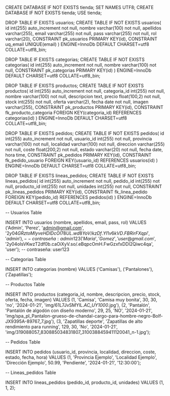 CREATE DATABASE IF NOT EXISTS tienda;
SET NAMES UTF8;
CREATE DATABASE IF NOT EXISTS tienda;
USE tienda;

DROP TABLE IF EXISTS usuarios;
CREATE TABLE IF NOT EXISTS usuarios(
    id int(255) auto_increment not null,
    nombre varchar(100) not null,
    apellidos varchar(255),
    email varchar(255) not null,
    pass varchar(255) not null,
    rol varchar(20),
    CONSTRAINT pk_usuarios PRIMARY KEY(id),
    CONSTRAINT uq_email UNIQUE(email)
) ENGINE=InnoDb DEFAULT CHARSET=utf8 COLLATE=utf8_bin;

DROP TABLE IF EXISTS categorias;
CREATE TABLE IF NOT EXISTS categorias(
    id int(255) auto_increment not null,
    nombre varchar(100) not null,
    CONSTRAINT pk_categorias PRIMARY KEY(id)
) ENGINE=InnoDb DEFAULT CHARSET=utf8 COLLATE=utf8_bin;

DROP TABLE IF EXISTS productos;
CREATE TABLE IF NOT EXISTS productos(
    id int(255) auto_increment not null,
    categoria_id int(255) not null,
    nombre varchar(100) not null,
    descripcion text,
    precio float(100,2) not null,
    stock int(255) not null,
    oferta varchar(2),
    fecha date not null,
    imagen varchar(255),
    CONSTRAINT pk_productos PRIMARY KEY(id),
    CONSTRAINT fk_producto_categoria FOREIGN KEY(categoria_id) REFERENCES categorias(id)
) ENGINE=InnoDb DEFAULT CHARSET=utf8 COLLATE=utf8_bin;

DROP TABLE IF EXISTS pedidos;
CREATE TABLE IF NOT EXISTS pedidos(
    id int(255) auto_increment not null,
    usuario_id int(255) not null,
    provincia varchar(100) not null,
    localidad varchar(100) not null,
    direccion varchar(255) not null,
    coste float(200,2) not null,
    estado varchar(20) not null,
    fecha date,
    hora time,
    CONSTRAINT pk_pedidos PRIMARY KEY(id),
    CONSTRAINT fk_pedido_usuario FOREIGN KEY(usuario_id) REFERENCES usuarios(id)
) ENGINE=InnoDb DEFAULT CHARSET=utf8 COLLATE=utf8_bin;

DROP TABLE IF EXISTS lineas_pedidos;
CREATE TABLE IF NOT EXISTS lineas_pedidos(
    id int(255) auto_increment not null,
    pedido_id int(255) not null,
    producto_id int(255) not null,
    unidades int(255) not null,
    CONSTRAINT pk_lineas_pedidos PRIMARY KEY(id),
    CONSTRAINT fk_linea_pedido FOREIGN KEY(pedido_id) REFERENCES pedidos(id)
) ENGINE=InnoDb DEFAULT CHARSET=utf8 COLLATE=utf8_bin;

-- Usuarios Table

INSERT INTO usuarios (nombre, apellidos, email, pass, rol)
VALUES 
    ('Admin', 'Perez', 'admin@gmail.com', '$2y$04$GRztoMIyveHDlDcOI78UL.wd8YoV/kzDf.Yl1v6kVD.FBRirFXqpi', 'admin'), -- contraseña: admin123
    ('Maria', 'Gomez', 'user@gmail.com', '$2y$04$oIsVKwzT2df0b.caOiXyV.so/.eBqpcOmH.FwGzxfxDDI2Qiwc4qa', 'user'); -- contraseña: user123

-- Categorias Table

INSERT INTO categorias (nombre) VALUES ('Camisas'), ('Pantalones'), ('Zapatillas');

-- Productos Table

INSERT INTO productos (categoria_id, nombre, descripcion, precio, stock, oferta, fecha, imagen)
VALUES 
    (1, 'Camisa', 'Camisa muy bonita', 30, 30, 'no', '2024-01-21', 'img/61L7JvSMYlL._AC_UY1000_.jpg'),
    (2, 'Pantalón', 'Pantalón de algodón con diseño moderno', 29, 25, 'NO', '2024-01-21', 'img/spa_pl_Pantalon-grueso-de-chandal-cargo-para-hombre-negro-Bolf-JX9395A-89767_7.jpg'),
    (3, 'Zapatillas deporte', 'Zapatillas de alto rendimiento para running', 129, 30, 'No', '2024-01-21', 'img/319088057_830885034831807_3100388459411120041_n-1.jpg');

-- Pedidos Table

INSERT INTO pedidos (usuario_id, provincia, localidad, direccion, coste, estado, fecha, hora)
VALUES (1, 'Provincia Ejemplo', 'Localidad Ejemplo', 'Dirección Ejemplo', 50.99, 'Pendiente', '2024-01-21', '12:30:00');

-- Lineas_pedidos Table

INSERT INTO lineas_pedidos (pedido_id, producto_id, unidades)
VALUES (1, 1, 2);
